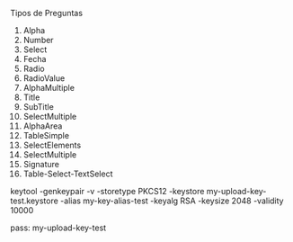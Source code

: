 Tipos de Preguntas

1. Alpha
2. Number
3. Select
4. Fecha
5. Radio
6. RadioValue
7. AlphaMultiple
8. Title
9. SubTitle
10. SelectMultiple
11. AlphaArea
12. TableSimple
13. SelectElements
14. SelectMultiple
15. Signature
16. Table-Select-TextSelect


keytool -genkeypair -v -storetype PKCS12 -keystore my-upload-key-test.keystore -alias my-key-alias-test -keyalg RSA -keysize 2048 -validity 10000

pass: my-upload-key-test